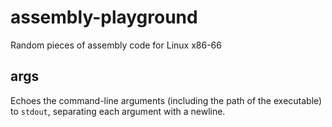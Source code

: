 # assembly-playground
Random pieces of assembly code for Linux x86-66

## args
Echoes the command-line arguments (including the path of the executable) to `stdout`, separating each argument with a newline.
